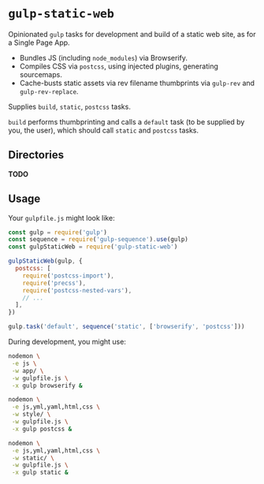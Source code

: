# `gulp-static-web`

Opinionated `gulp` tasks for development and build of a static web site, as for a Single Page App.
- Bundles JS (including `node_modules`) via Browserify.
- Compiles CSS via `postcss`, using injected plugins, generating sourcemaps.
- Cache-busts static assets via rev filename thumbprints via `gulp-rev` and `gulp-rev-replace`.

Supplies `build`, `static`, `postcss` tasks.

`build` performs thumbprinting and calls a `default` task (to be supplied by you, the user), which should call `static` and `postcss` tasks.

## Directories

**TODO**

## Usage

Your `gulpfile.js` might look like:

```javascript
const gulp = require('gulp')
const sequence = require('gulp-sequence').use(gulp)
const gulpStaticWeb = require('gulp-static-web')

gulpStaticWeb(gulp, {
  postcss: [
    require('postcss-import'),
    require('precss'),
    require('postcss-nested-vars'),
    // ...
  ],
})

gulp.task('default', sequence('static', ['browserify', 'postcss']))
```

During development, you might use:

```bash
nodemon \
 -e js \
 -w app/ \
 -w gulpfile.js \
 -x gulp browserify &

nodemon \
 -e js,yml,yaml,html,css \
 -w style/ \
 -w gulpfile.js \
 -x gulp postcss &

nodemon \
 -e js,yml,yaml,html,css \
 -w static/ \
 -w gulpfile.js \
 -x gulp static &
```
